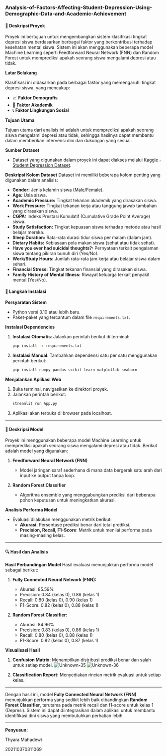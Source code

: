 ### Analysis-of-Factors-Affecting-Student-Depression-Using-Demographic-Data-and-Academic-Achievement

#### 📖 Deskripsi Proyek

Proyek ini bertujuan untuk mengembangkan sistem klasifikasi tingkat depresi siswa berdasarkan berbagai faktor yang berkontribusi terhadap kesehatan mental siswa. Sistem ini akan menggunakan beberapa model Machine Learning seperti Feedforward Neural Network (FNN) dan Random Forest untuk memprediksi apakah seorang siswa mengalami depresi atau tidak.

**Latar Belakang**

Klasifikasi ini didasarkan pada berbagai faktor yang memengaruhi tingkat depresi siswa, yang mencakup:
- 📈 **Faktor Demografis**
- 📖 **Faktor Akademik**
- 📞 **Faktor Lingkungan Sosial**

**Tujuan Utama**

Tujuan utama dari analisis ini adalah untuk memprediksi apakah seorang siswa mengalami depresi atau tidak, sehingga hasilnya dapat membantu dalam memberikan intervensi dini dan dukungan yang sesuai.

**Sumber Dataset**
- Dataset yang digunakan dalam proyek ini dapat diakses melalui [Kaggle - Student Depression Dataset](https://www.kaggle.com/datasets/hopesb/student-depression-dataset/data).

**Deskripsi Kolom Dataset**
Dataset ini memiliki beberapa kolom penting yang digunakan dalam analisis:
- **Gender:** Jenis kelamin siswa (Male/Female).
- **Age:** Usia siswa.
- **Academic Pressure:** Tingkat tekanan akademik yang dirasakan siswa.
- **Work Pressure:** Tingkat tekanan kerja atau tanggung jawab tambahan yang dirasakan siswa.
- **CGPA:** Indeks Prestasi Kumulatif (Cumulative Grade Point Average) siswa.
- **Study Satisfaction:** Tingkat kepuasan siswa terhadap metode atau hasil belajar mereka.
- **Sleep Duration:** Rata-rata durasi tidur siswa per malam (dalam jam).
- **Dietary Habits:** Kebiasaan pola makan siswa (sehat atau tidak sehat).
- **Have you ever had suicidal thoughts?:** Pernyataan terkait pengalaman siswa tentang pikiran bunuh diri (Yes/No).
- **Work/Study Hours:** Jumlah rata-rata jam kerja atau belajar siswa dalam sehari.
- **Financial Stress:** Tingkat tekanan finansial yang dirasakan siswa.
- **Family History of Mental Illness:** Riwayat keluarga terkait penyakit mental (Yes/No).

#### 🔧 Langkah Instalasi

**Persyaratan Sistem**
- Python versi 3.10 atau lebih baru.
- Paket-paket yang tercantum dalam file `requirements.txt`.

**Instalasi Dependencies**

1. **Instalasi Otomatis**:
   Jalankan perintah berikut di terminal:
   ```bash
   pip install -r requirements.txt
   ```

2. **Instalasi Manual**:
   Tambahkan dependensi satu per satu menggunakan perintah berikut:
   ```bash
   pip install numpy pandas scikit-learn matplotlib seaborn
   ```

**Menjalankan Aplikasi Web**
1. Buka terminal, navigasikan ke direktori proyek.
2. Jalankan perintah berikut:
   ```bash
   streamlit run App.py
   ```
3. Aplikasi akan terbuka di browser pada localhost.

---

#### 🤖 Deskripsi Model

Proyek ini menggunakan beberapa model Machine Learning untuk memprediksi apakah seorang siswa mengalami depresi atau tidak. Berikut adalah model yang digunakan:

1. **Feedforward Neural Network (FNN)**
   - Model jaringan saraf sederhana di mana data bergerak satu arah dari input ke output tanpa loop.

2. **Random Forest Classifier**
   - Algoritma ensemble yang menggabungkan prediksi dari beberapa pohon keputusan untuk meningkatkan akurasi.

**Analisis Performa Model**
- Evaluasi dilakukan menggunakan metrik berikut:
  - **Akurasi**: Persentase prediksi benar dari total prediksi.
  - **Precision, Recall, F1-Score**: Metrik untuk menilai performa pada masing-masing kelas.

---

#### 🔍 Hasil dan Analisis

**Hasil Perbandingan Model**
Hasil evaluasi menunjukkan performa model sebagai berikut:

1. **Fully Connected Neural Network (FNN):**
   - Akurasi: 85.59%
   - Precision: 0.84 (kelas 0), 0.86 (kelas 1)
   - Recall: 0.80 (kelas 0), 0.90 (kelas 1)
   - F1-Score: 0.82 (kelas 0), 0.88 (kelas 1)

2. **Random Forest Classifier:**
   - Akurasi: 84.96%
   - Precision: 0.83 (kelas 0), 0.86 (kelas 1)
   - Recall: 0.80 (kelas 0), 0.88 (kelas 1)
   - F1-Score: 0.82 (kelas 0), 0.87 (kelas 1)

**Visualisasi Hasil**

1. **Confusion Matrix:** Menampilkan distribusi prediksi benar dan salah untuk setiap model.
   ![Unknown-35](https://github.com/user-attachments/assets/5e02b089-515d-4b26-ab34-5b9e2a754e0f)
   ![Unknown-36](https://github.com/user-attachments/assets/a8838ab4-23d1-49e9-8bf0-79579ac1fdde)

3. **Classification Report:** Menyediakan rincian metrik evaluasi untuk setiap kelas.
   
---

Dengan hasil ini, model **Fully Connected Neural Network (FNN)** menunjukkan performa yang sedikit lebih baik dibandingkan **Random Forest Classifier**, terutama pada metrik recall dan f1-score untuk kelas 1 (Depresi). Sistem ini dapat diintegrasikan dalam aplikasi untuk membantu identifikasi dini siswa yang membutuhkan perhatian lebih.

---
**Penyusun:**

Thyara Mahadewi

202110370311069
